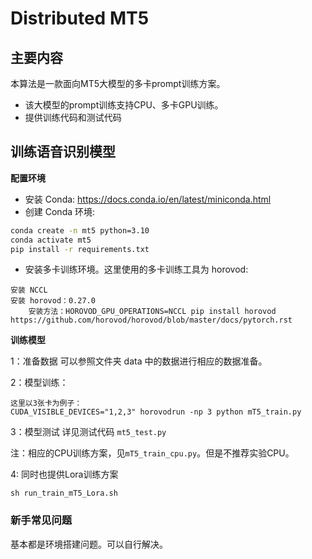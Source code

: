 # Distributed MT5



## 主要内容

本算法是一款面向MT5大模型的多卡prompt训练方案。

* 该大模型的prompt训练支持CPU、多卡GPU训练。
* 提供训练代码和测试代码




## 训练语音识别模型

**配置环境**


- 安装 Conda:  https://docs.conda.io/en/latest/miniconda.html
- 创建 Conda 环境:

``` sh
conda create -n mt5 python=3.10
conda activate mt5
pip install -r requirements.txt
```
- 安装多卡训练环境。这里使用的多卡训练工具为 horovod:
```
安装 NCCL
安装 horovod：0.27.0
    安装方法：HOROVOD_GPU_OPERATIONS=NCCL pip install horovod
https://github.com/horovod/horovod/blob/master/docs/pytorch.rst
```


**训练模型**

1：准备数据
    可以参照文件夹 data 中的数据进行相应的数据准备。

2：模型训练：
```
这里以3张卡为例子：
CUDA_VISIBLE_DEVICES="1,2,3" horovodrun -np 3 python mT5_train.py
```

3：模型测试
详见测试代码 `mt5_test.py`

注：相应的CPU训练方案，见`mT5_train_cpu.py`。但是不推荐实验CPU。

4: 同时也提供Lora训练方案
```
sh run_train_mT5_Lora.sh
```

### 新手常见问题

基本都是环境搭建问题。可以自行解决。




